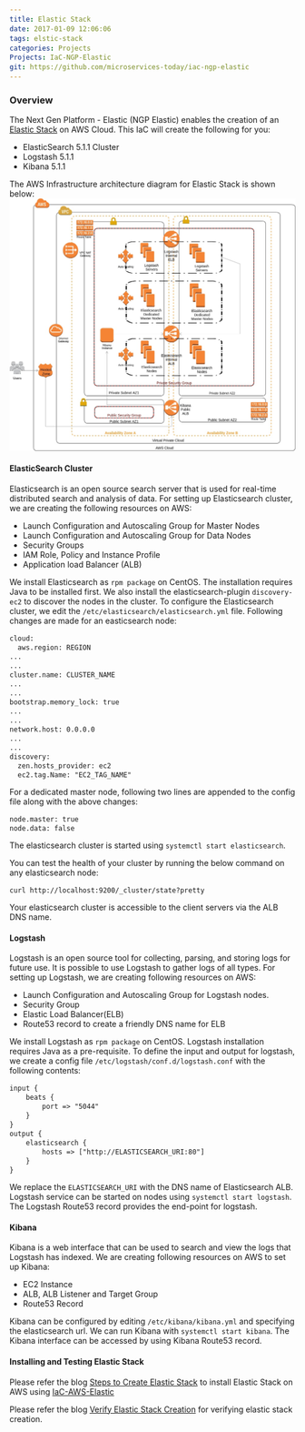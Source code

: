```yaml
---
title: Elastic Stack
date: 2017-01-09 12:06:06
tags: elstic-stack
categories: Projects
Projects: IaC-NGP-Elastic
git: https://github.com/microservices-today/iac-ngp-elastic
---
```


### Overview

The Next Gen Platform - Elastic (NGP Elastic) enables the creation of an [Elastic Stack][elastic] on AWS Cloud. This IaC will create the following for you:
- ElasticSearch 5.1.1 Cluster
- Logstash 5.1.1
- Kibana 5.1.1

The AWS Infrastructure architecture diagram for Elastic Stack is shown below:
![Elastic Stack Infrastructure Design](../../images/ngp-elastic/NGP_Elastic_Architecture.jpg)

#### ElasticSearch Cluster

Elasticsearch is an open source search server that is used for real-time distributed search and analysis of data. For setting up Elasticsearch cluster, we are creating the following resources on AWS:
- Launch Configuration and Autoscaling Group for Master Nodes
- Launch Configuration and Autoscaling Group for Data Nodes
- Security Groups
- IAM Role, Policy and Instance Profile
- Application load Balancer (ALB)

We install Elasticsearch as `rpm package` on CentOS. The installation requires Java to be installed first.
We also install the elasticsearch-plugin `discovery-ec2` to discover the nodes in the cluster.
To configure the Elasticsearch cluster, we edit the `/etc/elasticsearch/elasticsearch.yml` file. Following changes are made for an easticsearch node:
```
cloud:
  aws.region: REGION
...
...
cluster.name: CLUSTER_NAME
...
...
bootstrap.memory_lock: true
...
...
network.host: 0.0.0.0
...
...
discovery:
  zen.hosts_provider: ec2
  ec2.tag.Name: "EC2_TAG_NAME"
```
For a dedicated master node, following two lines are appended to the config file along with the above changes:
```
node.master: true 
node.data: false
```
The elasticsearch cluster is started using `systemctl start elasticsearch`. 

You can test the health of your cluster by running the below command on any elasticsearch node:
```
curl http://localhost:9200/_cluster/state?pretty
```

Your elasticsearch cluster is accessible to the client servers via the ALB DNS name.

#### Logstash

Logstash is an open source tool for collecting, parsing, and storing logs for future use. It is possible to use Logstash to gather logs of all types. For setting up Logstash, we are creating following resources on AWS:
- Launch Configuration and Autoscaling Group for Logstash nodes.
- Security Group
- Elastic Load Balancer(ELB)
- Route53 record to create a friendly DNS name for ELB

We install Logstash as `rpm package` on CentOS. Logstash installation requires Java as a pre-requisite. To define the input and output for logstash, we create a config file `/etc/logstash/conf.d/logstash.conf` with the following contents:
```
input {
    beats {
        port => "5044"
    }
}
output {
    elasticsearch {
        hosts => ["http://ELASTICSEARCH_URI:80"]
    }
}
```
We replace the `ELASTICSEARCH_URI` with the DNS name of Elasticsearch ALB. Logstash service can be started on nodes using `systemctl start logstash`.
The Logstash Route53 record provides the end-point for logstash.

#### Kibana

Kibana is a web interface that can be used to search and view the logs that Logstash has indexed. We are creating following resources on AWS to set up Kibana:
- EC2 Instance
- ALB, ALB Listener and Target Group
- Route53 Record

Kibana can be configured by editing `/etc/kibana/kibana.yml` and specifying the elasticsearch url.
We can run Kibana with `systemctl start kibana`.
The Kibana interface can be accessed by using Kibana Route53 record.

#### Installing and Testing Elastic Stack

Please refer the blog [Steps to Create Elastic Stack](../elastic-stack/Steps-to-create-elastic-stack.md) to install Elastic Stack on AWS using [IaC-AWS-Elastic][elastic-iac]

Please refer the blog [Verify Elastic Stack Creation](../elastic-stack/Steps-to-verify-elastic-stack-creation.md) for verifying elastic stack creation.

[elastic]: <https://www.elastic.co/products>
[elastic-iac]: <https://github.com/microservices-today/iac-ngp-elastic>
